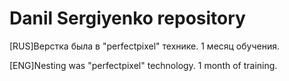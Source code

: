# Danil Sergiyenko repository

[RUS]Верстка была в "perfectpixel" технике. 1 месяц обучения.

[ENG]Nesting was "perfectpixel" technology. 1 month of training.



